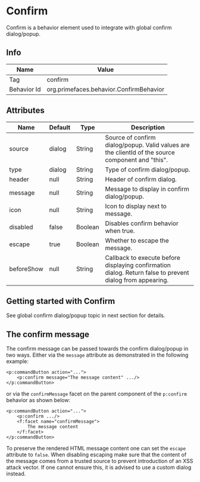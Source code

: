 # Confirm

Confirm is a behavior element used to integrate with global confirm dialog/popup.

## Info

| Name | Value |
| --- | --- |
| Tag | confirm
| Behavior Id | org.primefaces.behavior.ConfirmBehavior

## Attributes

| Name | Default | Type | Description | 
| --- | --- | --- | --- |
| source | dialog | String | Source of confirm dialog/popup. Valid values are the clientId of the source component and "this".
| type | dialog | String | Type of confirm dialog/popup.
| header | null | String | Header of confirm dialog.
| message | null | String | Message to display in confirm dialog/popup.
| icon | null | String | Icon to display next to message.
| disabled | false | Boolean | Disables confirm behavior when true.
| escape | true | Boolean | Whether to escape the message.
| beforeShow | null | String | Callback to execute before displaying confirmation dialog. Return false to prevent dialog from appearing.

## Getting started with Confirm
See global confirm dialog/popup topic in next section for details.

## The confirm message

The confirm message can be passed towards the confirm dialog/popup in two ways.
Either via the `message` attribute as demonstrated in the following example:
```xhtml
<p:commandButton action="...">
    <p:confirm message="The message content" .../>
</p:commandButton>
```
or via the `confirmMessage` facet on the parent component of the `p:confirm` behavior as shown below:
```xhtml
<p:commandButton action="...">
    <p:confirm .../>
    <f:facet name="confirmMessage">
        The message content
    </f:facet>
</p:commandButton>
```
To preserve the rendered HTML message content one can set the `escape` attribute to `false`. When disabling escaping make sure that the content of the message comes from a trusted source to prevent introduction of an XSS attack vector. If one cannot ensure this, it is advised to use a custom dialog instead.
